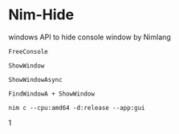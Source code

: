# Nim-Hide
windows API to hide console window by Nimlang
```
FreeConsole

ShowWindow

ShowWindowAsync

FindWindowA + ShowWindow

nim c --cpu:amd64 -d:release --app:gui 
```
1
